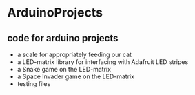# ArduinoProjects
code for arduino projects
---
* a scale for appropriately feeding our cat 
* a LED-matrix library for interfacing with Adafruit LED stripes
* a Snake game on the LED-matrix
* a Space Invader game on the LED-matrix
* testing files
